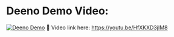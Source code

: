 # Deeno Demo Video:
[![Deeno Demo](https://img.youtube.com/vi/HfXKXD3jIM8/maxresdefault.jpg)](https://youtu.be/HfXKXD3jIM8)
🔗 Video link here: https://youtu.be/HfXKXD3jIM8
